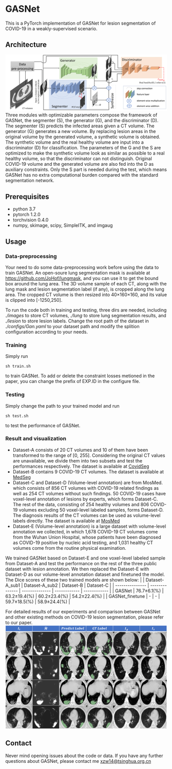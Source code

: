 # GASNet
This is a PyTorch implementation of GASNet for lesion segmentation of COVID-19 in a weakly-supervised scenario.

## Architecture
![GASNet](./pics/pipeline.png "pipeline of GASNet")
Three modules with optimizable parameters compose the framework of GASNet, the segmenter (S), the generator (G), and the discriminator (D). 
    The segmenter (S) predicts the infected areas given a CT volume. The generator (G) generates
    a new volume. By replacing lesion areas in the original volume by the generated volume,
    a synthetic volume is obtained. 
    The synthetic volume and the real healthy volume are input into a discriminator (D) for classification. The parameters of the G and the S are
      optimized to make the synthetic volume look as similar as possible to a real healthy volume, so that the discriminator can not distinguish. 
      Original COVID-19 volume and the generated volume are also fed into the D as auxiliary constraints. 
      Only the S part is needed during the test, 
      which means GASNet has no extra computational 
      burden compared with the standard segmentation network. 

## Prerequisites
- python 3.7
- pytorch 1.2.0
- torchvision 0.4.0
- numpy, skimage, scipy, SimpleITK, and imgaug

## Usage 
### Data-preprocessing 
Your need to do some data-preprocessing work before using the data to train GASNet. An open-soure lung segmentation mask is available at <https://github.com/JoHof/lungmask>, and you can use it to get the bound box around the lung area. The 3D volume sample of each CT, along with the lung mask and lesion segmentation label (if any),
is cropped along the lung area. The cropped CT volume is then
resized into 40×160×160, and its value is clipped into [-1250,250]. 


To run the code both in training and testing, three dirs are needed, including *./images* to store CT volumes, *./lung* to store lung segmentation results, and *./lesion* to store lesion labels. Change the root path of the dataset in *./configs/Gan.yaml* to your dataset path and modify the splition configuration according to your needs. 

### Training
Simply run 
```
sh train.sh
```
to train GASNet. To add or delete the constraint losses metioned in the paper, you can change the prefix of EXP.ID in the configure file.

### Testing
Simply change the path to your trained model and run 
```
sh test.sh
```
to test the performance of GASNet. 
### Result and visualization
- Dataset-A consists of 20 CT volumes and 10 of them have been transformed to the range of [0, 255]. Considering the original CT values are unavailable, we divide them into two subsets and test the performances respectively.
 The dataset is available at [CovidSeg](https://zenodo.org/record/3757476#.X41Jj-biuiN)
- Dataset-B contains 9 COVID-19 CT volumes. 
The dataset is available at [MedSeg](https://medicalsegmentation.com/covid19/)
- Dataset-C and Dataset-D (Volume-level annotation) are from MosMed. which consists of 856 CT volumes
with COVID-19 related findings as well as 254 CT volumes
without such findings. 50 COVID-19 cases have voxel-level
annotation of lesions by experts, which forms Dataset-C. The
rest of the data, consisting of 254 healthy volumes and 806
COVID-19 volumes excluding 50 voxel-level labeled samples,
forms Dataset-D. The diagnosis results of the CT volumes can
be used as volume-level labels directly.
The dataset is available at [MosMed](https://mosmed.ai/en/)
- Dataset-E (Volume-level annotation) is a large dataset
with volume-level annotation we collected, in which 1,678
COVID-19 CT volumes come from the Wuhan Union Hospital, whose patients have been diagnosed as COVID-19 positive
by nucleic acid testing, and 1,031 healthy CT volumes come
from the routine physical examination.

We trained GASNet based on Dataset-E and one voxel-level labeled sample from Dataset-A and test the performance on the rest of the three public dataset with lesion annotation. We then replaced the Dataset-E with Dataset-D as our volume-level annotation dataset and finetuned the model. The Dice scores of these two trained models are shown below:
|                 | Dataset-A_sub1 | Dataset-A_sub2 | Dataset-B    | Dataset-C    |
| --------------- | -------------- | -------------- | ------------ | ------------ |
| GASNet          | 76.7±6.1(%)   | 63.2±19.4(%)  | 60.2±23.4(%) | 54.2±22.4(%) |
| GASNet_finetune | -              | -              | 59.7±18.5(%) | 58.9±24.4(%) |

For detailed results of our experiments and comparison between GASNet and other existing methods on COVID-19 lesion segmentation, please refer to our paper.
![vis2](./pics/vis2.png)


## Contact
Never mind opening issues about the code or data. If you have any further questions about GASNet, please contact me <xzw14@tsinghua.org.cn>

